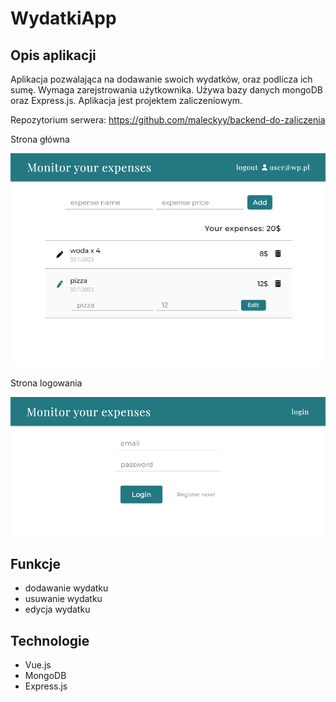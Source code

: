# WydatkiApp



## Opis aplikacji

Aplikacja pozwalająca na dodawanie swoich wydatków, oraz podlicza ich sumę. Wymaga zarejstrowania użytkownika.
Używa bazy danych mongoDB oraz Express.js.
Aplikacja jest projektem zaliczeniowym.

Repozytorium serwera: https://github.com/maleckyy/backend-do-zaliczenia


Strona główna

![homePage](https://github.com/maleckyy/front-back-zaliczenie/blob/master/images/HomaPage.png)

Strona logowania

![loginPage](https://github.com/maleckyy/front-back-zaliczenie/blob/master/images/LoginPage.PNG)

## Funkcje

- dodawanie wydatku
- usuwanie wydatku
- edycja wydatku




## Technologie 

* Vue.js
* MongoDB
* Express.js




